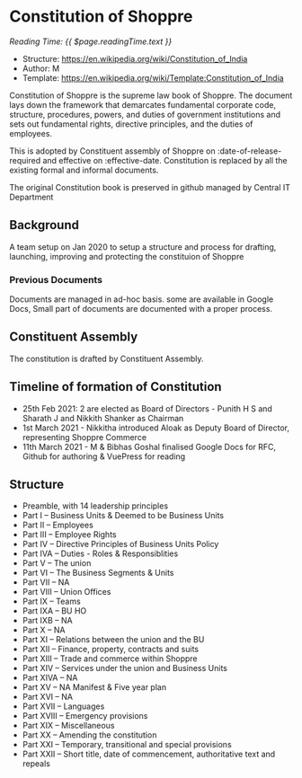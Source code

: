 # Constitution of Shoppre

_Reading Time: {{ $page.readingTime.text }}_

- Structure: https://en.wikipedia.org/wiki/Constitution_of_India
- Author: M
- Template: https://en.wikipedia.org/wiki/Template:Constitution_of_India

Constitution of Shoppre is the supreme law book of Shoppre. The document lays down the framework that demarcates fundamental corporate code, structure, procedures, powers, and duties of government institutions and sets out fundamental rights, directive principles, and the duties of employees.
 
This is adopted by Constituent assembly of Shoppre on :date-of-release-required and effective on :effective-date. Constitution is replaced by all the existing formal and informal documents.

The original Constitution book is preserved in github managed by Central IT Department

## Background

A team setup on Jan 2020 to setup a structure and process for drafting, launching, improving and protecting the constituion of Shoppre

### Previous Documents
Documents are managed in ad-hoc basis. some are available in Google Docs, Small part of documents are documented with a proper process.


## Constituent Assembly
The constitution is drafted by Constituent Assembly.

## Timeline of formation of Constitution
- 25th Feb 2021: 2 are elected as Board of Directors - Punith H S and Sharath J and Nikkith Shanker as Chairman
- 1st March 2021 - Nikkitha introduced Aloak as Deputy Board of Director, representing Shoppre Commerce
- 11th March 2021 - M & Bibhas Goshal finalised Google Docs for RFC, Github for authoring & VuePress for reading

## Structure

- Preamble, with 14 leadership principles
- Part I – Business Units & Deemed to be Business Units
- Part II – Employees
- Part III – Employee Rights
- Part IV – Directive Principles of Business Units Policy
- Part IVA – Duties - Roles & Responsiblities
- Part V – The union
- Part VI – The Business Segments & Units
- Part VII – NA
- Part VIII – Union Offices
- Part IX – Teams
- Part IXA – BU HO
- Part IXB – NA
- Part X – NA
- Part XI – Relations between the union and the BU
- Part XII – Finance, property, contracts and suits
- Part XIII – Trade and commerce within Shoppre
- Part XIV – Services under the union and Business Units
- Part XIVA – NA
- Part XV – NA Manifest & Five year plan
- Part XVI – NA
- Part XVII – Languages
- Part XVIII – Emergency provisions
- Part XIX – Miscellaneous
- Part XX – Amending the constitution
- Part XXI – Temporary, transitional and special provisions
- Part XXII – Short title, date of commencement, authoritative text and repeals

<Disqus
  identifier='constitution-of-shoppre'
  title='Constitution of Shoppre'
  url='https://shoppre-tech.github.io/docs/constitution-of-shoppre.html#constituent-assembly'
/>
